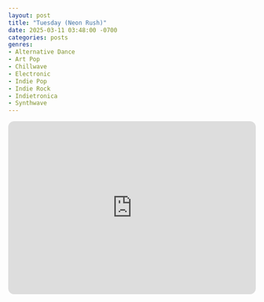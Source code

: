 ```yaml
---
layout: post
title: "Tuesday (Neon Rush)"
date: 2025-03-11 03:48:00 -0700
categories: posts
genres:
- Alternative Dance
- Art Pop
- Chillwave
- Electronic
- Indie Pop
- Indie Rock
- Indietronica
- Synthwave
---
```

<iframe style="border-radius:12px" src="https://open.spotify.com/embed/playlist/39hcsDo98pNBFDwfXkogO9?utm_source=generator" width="100%" height="352" frameBorder="0" allowfullscreen="" allow="autoplay; clipboard-write; encrypted-media; fullscreen; picture-in-picture" loading="lazy"></iframe>
